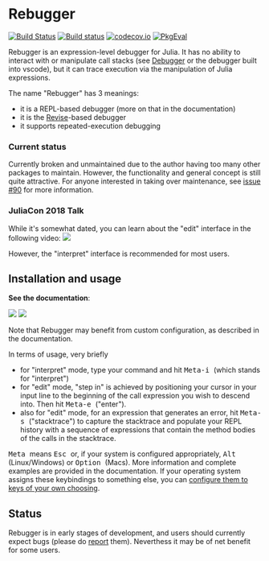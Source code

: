 # Rebugger

[![Build Status](https://travis-ci.org/timholy/Rebugger.jl.svg?branch=master)](https://travis-ci.org/timholy/Rebugger.jl)
[![Build status](https://ci.appveyor.com/api/projects/status/e9t1wlyy995whchc?svg=true)](https://ci.appveyor.com/project/timholy/Rebugger-jl/branch/master)
[![codecov.io](http://codecov.io/github/timholy/Rebugger.jl/coverage.svg?branch=master)](http://codecov.io/github/timholy/Rebugger.jl?branch=master)
[![PkgEval][pkgeval-img]][pkgeval-url]


Rebugger is an expression-level debugger for Julia.
It has no ability to interact with or manipulate call stacks (see [Debugger](https://github.com/JuliaDebug/Debugger.jl) or the debugger built into vscode),
but it can trace execution via the manipulation of Julia expressions.

The name "Rebugger" has 3 meanings:

- it is a REPL-based debugger (more on that in the documentation)
- it is the [Revise](https://github.com/timholy/Revise.jl)-based debugger
- it supports repeated-execution debugging

### Current status

Currently broken and unmaintained due to the author having too many other packages to maintain. However, the functionality and general concept is still quite attractive.
For anyone interested in taking over maintenance, see [issue #90](https://github.com/timholy/Rebugger.jl/issues/90) for more information.

### JuliaCon 2018 Talk

While it's somewhat dated, you can learn about the "edit" interface in the following video:
[![](https://img.youtube.com/vi/KuM0AGaN09s/0.jpg)](https://youtu.be/KuM0AGaN09s?t=515)

However, the "interpret" interface is recommended for most users.

## Installation and usage

**See the documentation**:

[![](https://img.shields.io/badge/docs-stable-blue.svg)](https://timholy.github.io/Rebugger.jl/stable)
[![](https://img.shields.io/badge/docs-latest-blue.svg)](https://timholy.github.io/Rebugger.jl/dev)

Note that Rebugger may benefit from custom configuration, as described in the documentation.

In terms of usage, very briefly

- for "interpret" mode, type your command and hit <kbd> Meta-i </kbd> (which stands for "interpret")
- for "edit" mode, "step in" is achieved by positioning your cursor in your input line to the beginning of
  the call expression you wish to descend into. Then hit <kbd> Meta-e </kbd> ("enter").
- also for "edit" mode, for an expression that generates an error, hit <kbd> Meta-s </kbd> ("stacktrace")
  to capture the stacktrace and populate your REPL history with a sequence of expressions
  that contain the method bodies of the calls in the stacktrace.

<kbd> Meta </kbd> means <kbd> Esc </kbd> or, if your system is configured appropriately,
<kbd> Alt </kbd> (Linux/Windows) or <kbd> Option </kbd> (Macs).
More information and complete examples are provided in the documentation.
If your operating system assigns these keybindings to something else, you can [configure them to keys of your own choosing](https://timholy.github.io/Rebugger.jl/stable/config/#Customize-keybindings-1).

## Status

Rebugger is in early stages of development, and users should currently expect bugs (please do [report](https://github.com/timholy/Rebugger.jl/issues) them).
Neverthess it may be of net benefit for some users.

[pkgeval-img]: https://juliaci.github.io/NanosoldierReports/pkgeval_badges/R/Rebugger.svg
[pkgeval-url]: https://juliaci.github.io/NanosoldierReports/pkgeval_badges/report.html
